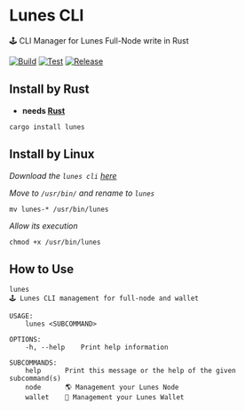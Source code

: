 # Lunes CLI

🕹 CLI Manager for Lunes Full-Node write in Rust

[![Build](https://github.com/lunes-platform/lunes-cli/actions/workflows/build.yml/badge.svg)](https://github.com/lunes-platform/lunes-cli/actions/workflows/build.yml)
[![Test](https://github.com/lunes-platform/lunes-cli/actions/workflows/test.yml/badge.svg?branch=main)](https://github.com/lunes-platform/lunes-cli/actions/workflows/test.yml)
[![Release](https://img.shields.io/github/v/release/lunes-platform/lunes-cli)](https://github.com/lunes-platform/lunes-cli/releases)

## Install by Rust

- **needs [Rust](https://www.rust-lang.org/pt-BR/learn/get-started)**
```
cargo install lunes
```

## Install by Linux

_Download the `lunes cli` [here](https://github.com/lunes-platform/lunes-cli/releases)_

*Move to `/usr/bin/` and rename to `lunes`*
```
mv lunes-* /usr/bin/lunes
```

_Allow its execution_

```
chmod +x /usr/bin/lunes
```

<!--
## Windowns

1. download the `lunes-windows.exe` [here](https://github.com/lunes-platform/lunes-cli/releases)
2. `rename lunes-windowns.exe lunes.exe`
3. move `lunes.exe` to `C:\Windows\lunes.exe`
4. open start menu:
   - search for **edit environment variables** and open
   - click in **environment variables** > **system variables** > **new**
   - **variable name:** `lunes`
   - **variable value:** `C:\Windows\lunes.exe`
5. **restart the command prompt** -->

## How to Use

```
lunes
🕹 Lunes CLI management for full-node and wallet

USAGE:
    lunes <SUBCOMMAND>

OPTIONS:
    -h, --help    Print help information

SUBCOMMANDS:
    help      Print this message or the help of the given subcommand(s)
    node      🌎 Management your Lunes Node
    wallet    🔑 Management your Lunes Wallet
```
